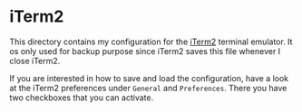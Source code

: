 # iTerm2

This directory contains my configuration for the [iTerm2][iterm2] terminal
emulator. It os only used for backup purpose since iTerm2 saves this file
whenever I close iTerm2.

If you are interested in how to save and load the configuration, have a look at
the iTerm2 preferences under `General` and `Preferences`. There you have two
checkboxes that you can activate.

[iterm2]: https://www.iterm2.com
